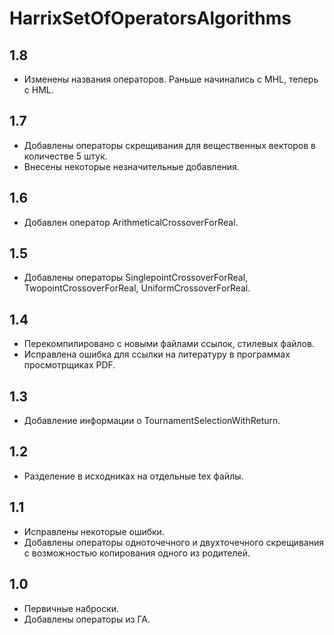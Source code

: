 HarrixSetOfOperatorsAlgorithms
==============================

1.8
---
 * Изменены названия операторов. Раньше начинались с MHL, теперь с HML.

1.7
---
 * Добавлены операторы скрещивания для вещественных векторов в количестве 5 штук.
 * Внесены некоторые незначительные добавления.

1.6
---
 * Добавлен оператор ArithmeticalCrossoverForReal.

1.5
---
 * Добавлены операторы SinglepointCrossoverForReal, TwopointCrossoverForReal, UniformCrossoverForReal.

1.4
---
 * Перекомпилировано с новыми файлами ссылок, стилевых файлов.
 * Исправлена ошибка для ссылки на литературу в программах просмотрщиках PDF.

1.3
---
 * Добавление информации о TournamentSelectionWithReturn.

1.2
---
 * Разделение в исходниках на отдельные tex файлы.

1.1
---
 * Исправлены некоторые ошибки.
 * Добавлены операторы одноточечного и двухточечного скрещивания с возможностью копирования одного из родителей.

1.0
---
 * Первичные наброски.
 * Добавлены операторы из ГА.